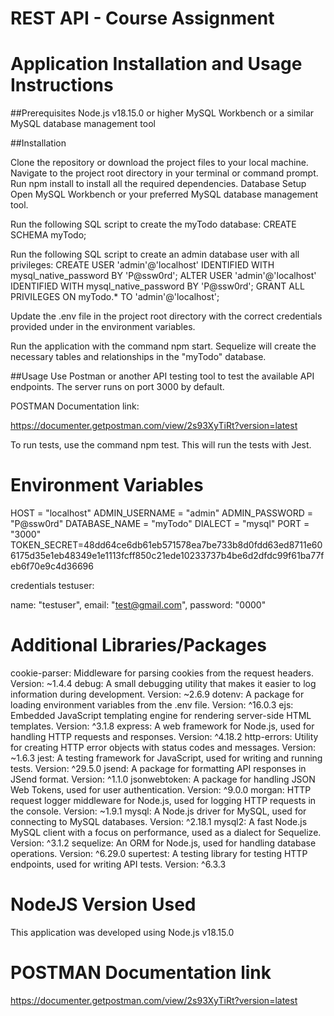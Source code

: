 # REST API - Course Assignment
# Application Installation and Usage Instructions
##Prerequisites
Node.js v18.15.0 or higher
MySQL Workbench or a similar MySQL database management tool

##Installation

Clone the repository or download the project files to your local machine.
Navigate to the project root directory in your terminal or command prompt.
Run npm install to install all the required dependencies.
Database Setup
Open MySQL Workbench or your preferred MySQL database management tool.

Run the following SQL script to create the myTodo database:
CREATE SCHEMA myTodo;

Run the following SQL script to create an admin database user with all privileges:
CREATE USER 'admin'@'localhost' IDENTIFIED WITH mysql_native_password BY 'P@ssw0rd';
ALTER USER 'admin'@'localhost' IDENTIFIED WITH mysql_native_password BY 'P@ssw0rd';
GRANT ALL PRIVILEGES ON myTodo.* TO 'admin'@'localhost';

Update the .env file in the project root directory with the correct credentials provided under in the environment variables.

Run the application with the command npm start. Sequelize will create the necessary tables and relationships in the "myTodo" database.

##Usage
Use Postman or another API testing tool to test the available API endpoints. The server runs on port 3000 by default.

POSTMAN Documentation link:

https://documenter.getpostman.com/view/2s93XyTiRt?version=latest

To run tests, use the command npm test. This will run the tests with Jest.

# Environment Variables
HOST = "localhost"
ADMIN_USERNAME = "admin"
ADMIN_PASSWORD = "P@ssw0rd"
DATABASE_NAME = "myTodo"
DIALECT = "mysql"
PORT = "3000"
TOKEN_SECRET=48dd64ce6db61eb571578ea7be733b8d0fdd63ed8711e606175d35e1eb48349e1e1113fcff850c21ede10233737b4be6d2dfdc99f61ba77feb6f70e9c4d36696

credentials testuser:

name: "testuser",
email: "test@gmail.com",
password: "0000"

# Additional Libraries/Packages
cookie-parser: Middleware for parsing cookies from the request headers. Version: ~1.4.4
debug: A small debugging utility that makes it easier to log information during development. Version: ~2.6.9
dotenv: A package for loading environment variables from the .env file. Version: ^16.0.3
ejs: Embedded JavaScript templating engine for rendering server-side HTML templates. Version: ^3.1.8
express: A web framework for Node.js, used for handling HTTP requests and responses. Version: ^4.18.2
http-errors: Utility for creating HTTP error objects with status codes and messages. Version: ~1.6.3
jest: A testing framework for JavaScript, used for writing and running tests. Version: ^29.5.0
jsend: A package for formatting API responses in JSend format. Version: ^1.1.0
jsonwebtoken: A package for handling JSON Web Tokens, used for user authentication. Version: ^9.0.0
morgan: HTTP request logger middleware for Node.js, used for logging HTTP requests in the console. Version: ~1.9.1
mysql: A Node.js driver for MySQL, used for connecting to MySQL databases. Version: ^2.18.1
mysql2: A fast Node.js MySQL client with a focus on performance, used as a dialect for Sequelize. Version: ^3.1.2
sequelize: An ORM for Node.js, used for handling database operations. Version: ^6.29.0
supertest: A testing library for testing HTTP endpoints, used for writing API tests. Version: ^6.3.3

# NodeJS Version Used
This application was developed using Node.js v18.15.0

# POSTMAN Documentation link

https://documenter.getpostman.com/view/2s93XyTiRt?version=latest